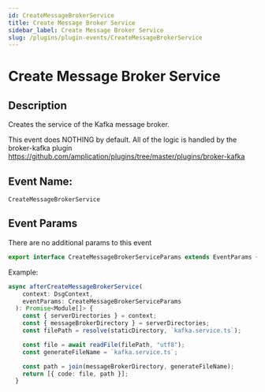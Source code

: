 ```yaml
---
id: CreateMessageBrokerService
title: Create Message Broker Service
sidebar_label: Create Message Broker Service
slug: /plugins/plugin-events/CreateMessageBrokerService
---
```

# Create Message Broker Service

## Description

Creates the service of the Kafka message broker. 

This event does NOTHING by default. All of the logic is handled by the broker-kafka plugin https://github.com/amplication/plugins/tree/master/plugins/broker-kafka

## Event Name:
`CreateMessageBrokerService`

## Event Params

There are no additional params to this event
```ts
export interface CreateMessageBrokerServiceParams extends EventParams {}
```

Example:
```ts
async afterCreateMessageBrokerService(
    context: DsgContext,
    eventParams: CreateMessageBrokerServiceParams
  ): Promise<Module[]> {
    const { serverDirectories } = context;
    const { messageBrokerDirectory } = serverDirectories;
    const filePath = resolve(staticDirectory, `kafka.service.ts`);

    const file = await readFile(filePath, "utf8");
    const generateFileName = `kafka.service.ts`;

    const path = join(messageBrokerDirectory, generateFileName);
    return [{ code: file, path }];
  }
```

